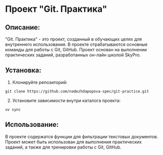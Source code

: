 # Проект "Git. Практика"

## Описание:

"Git. Практика" - это проект, созданный в обучающих целях для внутреннего использования.
В проекте отрабатываются основные команды для работы с Git, GitHub.
Проект основан на выполнении практических заданий, разработанных он-лайн школой SkyPro.

## Установка:

1. Клонируйте репозиторий:
````
git clone https://github.com/nadezhdapopova-spec/git-practice.git
````
2. Установите зависимости внутри каталога проекта:
````
uv sync
````

## Использование:

В проекте содержатся функции для фильтрации текстовых документов.
Проект может быть использован для выполнения практических заданий, а также для тренировки работы с Git, GitHub.

